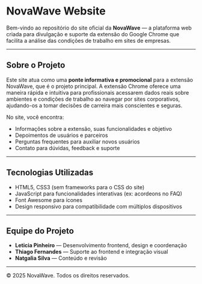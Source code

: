 # NovaWave Website

Bem-vindo ao repositório do site oficial da **NovaWave** — a plataforma web criada para divulgação e suporte da extensão do Google Chrome que facilita a análise das condições de trabalho em sites de empresas.

---

## Sobre o Projeto

Este site atua como uma **ponte informativa e promocional** para a extensão NovaWave, que é o projeto principal. A extensão Chrome oferece uma maneira rápida e intuitiva para profissionais acessarem dados reais sobre ambientes e condições de trabalho ao navegar por sites corporativos, ajudando-os a tomar decisões de carreira mais conscientes e seguras.

No site, você encontra:

- Informações sobre a extensão, suas funcionalidades e objetivo
- Depoimentos de usuários e parceiros
- Perguntas frequentes para auxiliar novos usuários
- Contato para dúvidas, feedback e suporte

---

## Tecnologias Utilizadas

- HTML5, CSS3 (sem frameworks para o CSS do site)
- JavaScript para funcionalidades interativas (ex: acordeons no FAQ)
- Font Awesome para ícones
- Design responsivo para compatibilidade com múltiplos dispositivos

---

## Equipe do Projeto

- **Leticia Pinheiro** — Desenvolvimento frontend, design e coordenação
- **Thiago Fernandes** — Suporte ao frontend e integração visual
- **Natgalia Silva** — Conteúdo e revisão

---


© 2025 NovaWave. Todos os direitos reservados.


